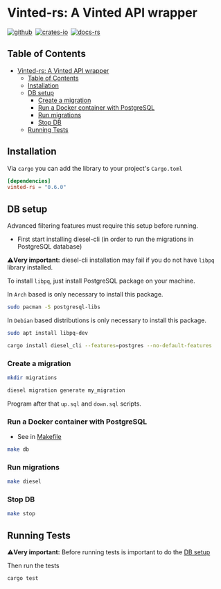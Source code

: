 # Vinted-rs: A Vinted API wrapper

[![github]](https://github.com/TuTarea/vinted-rs/)&ensp;[![crates-io]](https://crates.io/crates/vinted-rs)&ensp;[![docs-rs]](https://docs.rs/vinted-rs/latest/vinted_rs/)

[github]: https://img.shields.io/badge/github-8da0cb?style=for-the-badge&labelColor=555555&logo=github
[crates-io]: https://img.shields.io/badge/crates.io-fc8d62?style=for-the-badge&labelColor=555555&logo=rust
[docs-rs]: https://img.shields.io/badge/docs.rs-66c2a5?style=for-the-badge&labelColor=555555&logo=docs.rs

## Table of Contents

- [Vinted-rs: A Vinted API wrapper](#vinted-rs-a-vinted-api-wrapper)
  - [Table of Contents](#table-of-contents)
  - [Installation](#installation)
  - [DB setup](#db-setup)
    - [Create a migration](#create-a-migration)
    - [Run a Docker container with PostgreSQL](#run-a-docker-container-with-postgresql)
    - [Run migrations](#run-migrations)
    - [Stop DB](#stop-db)
  - [Running Tests](#running-tests)

## Installation

Via `cargo` you can add the library to your project's `Cargo.toml`

```toml
[dependencies]
vinted-rs = "0.6.0"
```

## DB setup

Advanced filtering features must require this setup before running.

- First start installing diesel-cli (in order to run the migrations in PostgreSQL database)

⚠️**Very important:** diesel-cli installation may fail if you do not have `libpq` library installed.

To install `libpq`, just install PostgreSQL package on your machine.

In `Arch` based is only necessary to install this package.

```bash
sudo pacman -S postgresql-libs
```

In `Debian` based distributions is only necessary to install this package.

```bash
sudo apt install libpq-dev
```

```bash
cargo install diesel_cli --features=postgres --no-default-features
```

### Create a migration

```bash
mkdir migrations
```

```bash
diesel migration generate my_migration
```

Program after that `up.sql` and `down.sql` scripts.

### Run a Docker container with PostgreSQL

- See in [Makefile](https://github.com/TuTarea/vinted-rs/blob/main/Makefile)

```bash
make db
```

### Run migrations

```bash
make diesel
```

### Stop DB

```bash
make stop
```

## Running Tests

⚠️**Very important:** Before running tests is important to do the [DB setup](#db-setup)

Then run the tests

```bash
cargo test
```
